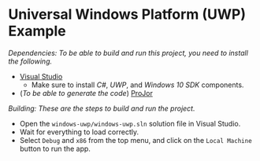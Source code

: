 # Universal Windows Platform (UWP) Example

_Dependencies: To be able to build and run this project, you need to install the following._

* [Visual Studio](https://visualstudio.microsoft.com/)
    * Make sure to install _C#_, _UWP_, and _Windows 10 SDK_ components.
* (_To be able to generate the code_) [ProJor](https://docs.siocode.hu/projor)

_Building: These are the steps to build and run the project._

* Open the `windows-uwp/windows-uwp.sln` solution file in Visual Studio.
* Wait for everything to load correctly.
* Select `Debug` and `x86` from the top menu, and click on the `Local Machine` button to run the app.